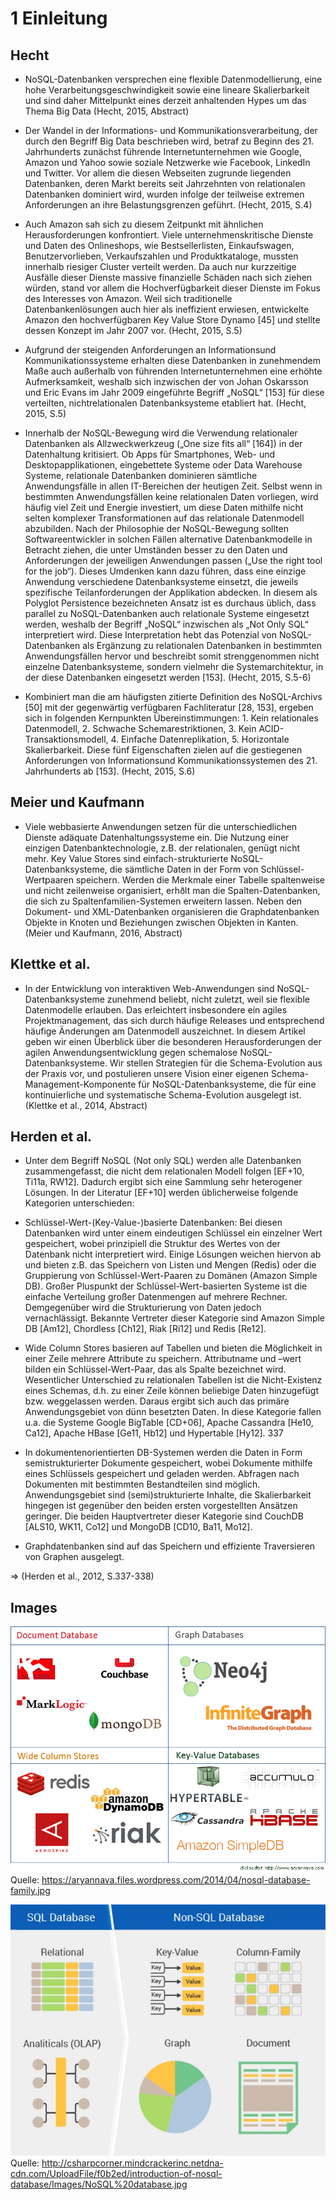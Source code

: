 # 1 Einleitung

## Hecht

- NoSQL-Datenbanken versprechen eine flexible Datenmodellierung, eine hohe Verarbeitungsgeschwindigkeit
sowie eine lineare Skalierbarkeit und sind daher Mittelpunkt
eines derzeit anhaltenden Hypes um das Thema Big Data (Hecht, 2015, Abstract)

- Der Wandel in der Informations- und Kommunikationsverarbeitung, der durch den
Begriff Big Data beschrieben wird, betraf zu Beginn des 21. Jahrhunderts zunächst
führende Internetunternehmen wie Google, Amazon und Yahoo sowie soziale Netzwerke
wie Facebook, LinkedIn und Twitter. Vor allem die diesen Webseiten zugrunde
liegenden Datenbanken, deren Markt bereits seit Jahrzehnten von relationalen Datenbanken
dominiert wird, wurden infolge der teilweise extremen Anforderungen an
ihre Belastungsgrenzen geführt. (Hecht, 2015, S.4)

- Auch Amazon sah sich zu diesem Zeitpunkt mit ähnlichen Herausforderungen
konfrontiert. Viele unternehmenskritische Dienste und Daten des Onlineshops, wie
Bestsellerlisten, Einkaufswagen, Benutzervorlieben, Verkaufszahlen und Produktkataloge,
mussten innerhalb riesiger Cluster verteilt werden. Da auch nur kurzzeitige
Ausfälle dieser Dienste massive finanzielle Schäden nach sich ziehen würden, stand
vor allem die Hochverfügbarkeit dieser Dienste im Fokus des Interesses von Amazon.
Weil sich traditionelle Datenbankenlösungen auch hier als ineffizient erwiesen, entwickelte
Amazon den hochverfügbaren Key Value Store Dynamo [45] und stellte dessen
Konzept im Jahr 2007 vor. (Hecht, 2015, S.5)

- Aufgrund der steigenden Anforderungen an Informationsund
Kommunikationssysteme erhalten diese Datenbanken in zunehmendem Maße
auch außerhalb von führenden Internetunternehmen eine erhöhte Aufmerksamkeit,
weshalb sich inzwischen der von Johan Oskarsson und Eric Evans im Jahr 2009 eingeführte Begriff „NoSQL“ [153] für diese verteilten, nichtrelationalen Datenbanksysteme etabliert hat. (Hecht, 2015, S.5)

- Innerhalb der NoSQL-Bewegung wird die Verwendung relationaler Datenbanken als
Allzweckwerkzeug („One size fits all“ [164]) in der Datenhaltung kritisiert. Ob Apps
für Smartphones, Web- und Desktopapplikationen, eingebettete Systeme oder Data
Warehouse Systeme, relationale Datenbanken dominieren sämtliche Anwendungsfälle
in allen IT-Bereichen der heutigen Zeit. Selbst wenn in bestimmten Anwendungsfällen
keine relationalen Daten vorliegen, wird häufig viel Zeit und Energie investiert, um
diese Daten mithilfe nicht selten komplexer Transformationen auf das relationale Datenmodell
abzubilden. Nach der Philosophie der NoSQL-Bewegung sollten Softwareentwickler in solchen Fällen alternative Datenbankmodelle in Betracht ziehen, die unter
Umständen besser zu den Daten und Anforderungen der jeweiligen Anwendungen
passen („Use the right tool for the job“). Dieses Umdenken kann dazu führen, dass
eine einzige Anwendung verschiedene Datenbanksysteme einsetzt, die jeweils spezifische
Teilanforderungen der Applikation abdecken. In diesem als Polyglot Persistence
bezeichneten Ansatz ist es durchaus üblich, dass parallel zu NoSQL-Datenbanken
auch relationale Systeme eingesetzt werden, weshalb der Begriff „NoSQL“ inzwischen
als „Not Only SQL“ interpretiert wird. Diese Interpretation hebt das Potenzial von
NoSQL-Datenbanken als Ergänzung zu relationalen Datenbanken in bestimmten Anwendungsfällen
hervor und beschreibt somit strenggenommen nicht einzelne Datenbanksysteme,
sondern vielmehr die Systemarchitektur, in der diese Datenbanken eingesetzt
werden [153]. (Hecht, 2015, S.5-6)

- Kombiniert man die am häufigsten zitierte Definition des NoSQL-Archivs [50] mit der
gegenwärtig verfügbaren Fachliteratur [28, 153], ergeben sich in folgenden Kernpunkten
Übereinstimmungen: 1. Kein relationales Datenmodell, 2. Schwache Schemarestriktionen, 3. Kein ACID-Transaktionsmodell, 4. Einfache Datenreplikation, 5. Horizontale Skalierbarkeit.
Diese fünf Eigenschaften zielen auf die gestiegenen Anforderungen von Informationsund
Kommunikationssystemen des 21. Jahrhunderts ab [153]. (Hecht, 2015, S.6)

## Meier und Kaufmann

- Viele webbasierte Anwendungen setzen für die unterschiedlichen Dienste adäquate Datenhaltungssysteme ein. Die Nutzung einer einzigen Datenbanktechnologie, z.B. der relationalen, genügt nicht mehr. Key Value Stores sind einfach-strukturierte NoSQL-Datenbanksysteme, die sämtliche Daten in der Form von Schlüssel-Wertpaaren speichern. Werden die Merkmale einer Tabelle spaltenweise und nicht zeilenweise organisiert, erhðlt man die Spalten-Datenbanken, die sich zu Spaltenfamilien-Systemen erweitern lassen. Neben den Dokument- und XML-Datenbanken organisieren die Graphdatenbanken Objekte in Knoten und Beziehungen zwischen Objekten in Kanten. (Meier und Kaufmann, 2016, Abstract)

## Klettke et al.

- In der Entwicklung von interaktiven Web-Anwendungen sind NoSQL-Datenbanksysteme zunehmend beliebt, nicht zuletzt, weil sie flexible Datenmodelle erlauben. Das erleichtert insbesondere ein agiles Projektmanagement, das sich durch häufige Releases und entsprechend häufige Änderungen am Datenmodell auszeichnet. In diesem Artikel geben wir einen Überblick über die besonderen Herausforderungen der agilen Anwendungsentwicklung gegen schemalose NoSQL-Datenbanksysteme. Wir stellen Strategien für die Schema-Evolution aus der Praxis vor, und postulieren unsere Vision einer eigenen Schema-Management-Komponente für NoSQL-Datenbanksysteme, die für eine kontinuierliche und systematische Schema-Evolution ausgelegt ist. (Klettke et al., 2014, Abstract)

## Herden et al.

- Unter dem Begriff NoSQL (Not only SQL) werden alle Datenbanken zusammengefasst,
die nicht dem relationalen Modell folgen [EF+10, Ti11a, RW12]. Dadurch ergibt sich
eine Sammlung sehr heterogener Lösungen. In der Literatur [EF+10] werden
üblicherweise folgende Kategorien unterschieden:

- Schlüssel-Wert-(Key-Value-)basierte Datenbanken: Bei diesen Datenbanken
wird unter einem eindeutigen Schlüssel ein einzelner Wert gespeichert, wobei
prinzipiell die Struktur des Wertes von der Datenbank nicht interpretiert wird.
Einige Lösungen weichen hiervon ab und bieten z.B. das Speichern von Listen
und Mengen (Redis) oder die Gruppierung von Schlüssel-Wert-Paaren zu
Domänen (Amazon Simple DB).
Großer Pluspunkt der Schlüssel-Wert-basierten Systeme ist die einfache
Verteilung großer Datenmengen auf mehrere Rechner. Demgegenüber wird die
Strukturierung von Daten jedoch vernachlässigt.
Bekannte Vertreter dieser Kategorie sind Amazon Simple DB [Am12],
Chordless [Ch12], Riak [Ri12] und Redis [Re12].

- Wide Column Stores basieren auf Tabellen und bieten die Möglichkeit in einer
Zeile mehrere Attribute zu speichern. Attributname und –wert bilden ein
Schlüssel-Wert-Paar, das als Spalte bezeichnet wird. Wesentlicher Unterschied
zu relationalen Tabellen ist die Nicht-Existenz eines Schemas, d.h. zu einer
Zeile können beliebige Daten hinzugefügt bzw. weggelassen werden. Daraus
ergibt sich auch das primäre Anwendungsgebiet von dünn besetzten Daten. In
diese Kategorie fallen u.a. die Systeme Google BigTable [CD+06], Apache
Cassandra [He10, Ca12], Apache HBase [Ge11, Hb12] und Hypertable [Hy12].
337

- In dokumentenorientierten DB-Systemen werden die Daten in Form semistrukturierter
Dokumente gespeichert, wobei Dokumente mithilfe eines
Schlüssels gespeichert und geladen werden. Abfragen nach Dokumenten mit
bestimmten Bestandteilen sind möglich. Anwendungsgebiet sind (semi)strukturierte
Inhalte, die Skalierbarkeit hingegen ist gegenüber den beiden
ersten vorgestellten Ansätzen geringer. Die beiden Hauptvertreter dieser
Kategorie sind CouchDB [ALS10, WK11, Co12] und MongoDB [CD10, Ba11,
Mo12].

- Graphdatenbanken sind auf das Speichern und effiziente Traversieren von
Graphen ausgelegt. 

=> (Herden et al., 2012, S.337-338)

## Images

![Image of nosql-database-family](images/nosql-database-family.jpg)
Quelle: https://aryannava.files.wordpress.com/2014/04/nosql-database-family.jpg

![Image of nosql-database](images/nosql-database.jpg)
Quelle: http://csharpcorner.mindcrackerinc.netdna-cdn.com/UploadFile/f0b2ed/introduction-of-nosql-database/Images/NoSQL%20database.jpg
